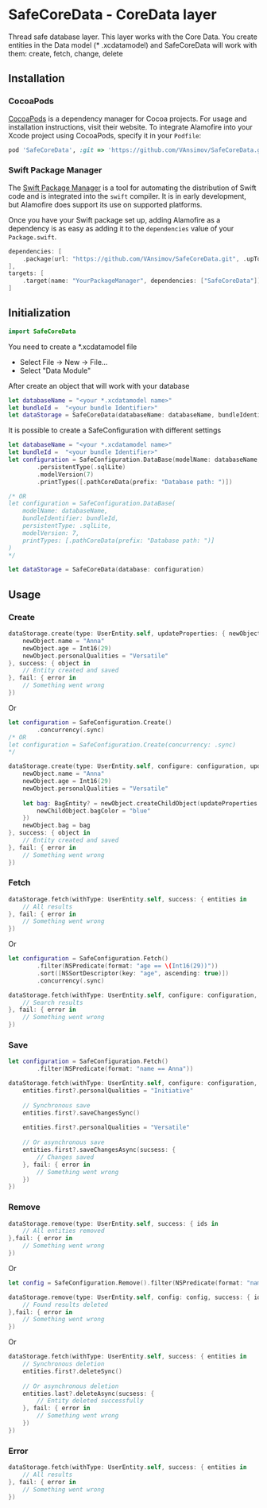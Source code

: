 # SafeCoreData - CoreData layer

Thread safe database layer. This layer works with the Core Data. You create entities in the Data model (* .xcdatamodel) and SafeCoreData will work with them: create, fetch, change, delete

## Installation

### CocoaPods

[CocoaPods](https://cocoapods.org) is a dependency manager for Cocoa projects. For usage and installation instructions, visit their website. To integrate Alamofire into your Xcode project using CocoaPods, specify it in your `Podfile`:

```ruby
pod 'SafeCoreData', :git => 'https://github.com/VAnsimov/SafeCoreData.git', :tag => '1.0.1'
```

### Swift Package Manager

The [Swift Package Manager](https://swift.org/package-manager/) is a tool for automating the distribution of Swift code and is integrated into the `swift` compiler. It is in early development, but Alamofire does support its use on supported platforms.

Once you have your Swift package set up, adding Alamofire as a dependency is as easy as adding it to the `dependencies` value of your `Package.swift`.

```swift
dependencies: [
    .package(url: "https://github.com/VAnsimov/SafeCoreData.git", .upToNextMajor(from: "1.0.1"))
],
targets: [
    .target(name: "YourPackageManager", dependencies: ["SafeCoreData"]),
]
```


## Initialization


```swift
import SafeCoreData
```

You need to create a *.xcdatamodel file
- Select File -> New -> File...
- Select "Data Module"

After сreate an object that will work with your database


```swift
let databaseName = "<your *.xcdatamodel name>"
let bundleId =  "<your bundle Identifier>"
let dataStorage = SafeCoreData(databaseName: databaseName, bundleIdentifier: bundleId)
```

It is possible to create a SafeConfiguration with different settings

```swift
let databaseName = "<your *.xcdatamodel name>"
let bundleId =  "<your bundle Identifier>"
let configuration = SafeConfiguration.DataBase(modelName: databaseName, bundleIdentifier: bundleId)
        .persistentType(.sqlLite)
        .modelVersion(7)
        .printTypes([.pathCoreData(prefix: "Database path: ")])

/* OR
let configuration = SafeConfiguration.DataBase(
    modelName: databaseName,
    bundleIdentifier: bundleId,
    persistentType: .sqlLite,
    modelVersion: 7,
    printTypes: [.pathCoreData(prefix: "Database path: ")]
)
*/

let dataStorage = SafeCoreData(database: configuration)
```

## Usage

### Create

```swift
dataStorage.create(type: UserEntity.self, updateProperties: { newObject in
    newObject.name = "Anna"
    newObject.age = Int16(29)
    newObject.personalQualities = "Versatile"
}, success: { object in
    // Entity created and saved
}, fail: { error in 
    // Something went wrong
})
```

Or

```swift
let configuration = SafeConfiguration.Create()
        .concurrency(.sync)
/* OR
let configuration = SafeConfiguration.Create(concurrency: .sync) 
*/

dataStorage.create(type: UserEntity.self, configure: configuration, updateProperties: { newObject in
    newObject.name = "Anna"
    newObject.age = Int16(29)
    newObject.personalQualities = "Versatile"
    
    let bag: BagEntity? = newObject.createChildObject(updateProperties: { newChildObject in
        newChildObject.bagColor = "blue"
    })
    newObject.bag = bag
}, success: { object in
    // Entity created and saved
}, fail: { error in 
    // Something went wrong
})
```

### Fetch

```swift
dataStorage.fetch(withType: UserEntity.self, success: { entities in
    // All results
}, fail: { error in 
    // Something went wrong
})
```

Or

```swift
let configuration = SafeConfiguration.Fetch()
        .filter(NSPredicate(format: "age == \(Int16(29))"))
        .sort([NSSortDescriptor(key: "age", ascending: true)])
        .concurrency(.sync)

dataStorage.fetch(withType: UserEntity.self, configure: configuration, success: { entities in
    // Search results
}, fail: { error in 
    // Something went wrong
})
```

### Save


```swift
let configuration = SafeConfiguration.Fetch()
        .filter(NSPredicate(format: "name == Anna"))

dataStorage.fetch(withType: UserEntity.self, configure: configuration, success: { entities in
    entities.first?.personalQualities = "Initiative"
    
    // Synchronous save
    entities.first?.saveСhangesSync()
    
    entities.first?.personalQualities = "Versatile"
    
    // Or asynchronous save
    entities.first?.saveСhangesAsync(sucsess: {
        // Changes saved
    }, fail: { error in 
        // Something went wrong
    })
})
```


### Remove

```swift
dataStorage.remove(type: UserEntity.self, success: { ids in
    // All entities removed
},fail: { error in 
    // Something went wrong
})
```

Or

```swift
let config = SafeConfiguration.Remove().filter(NSPredicate(format: "name == Anna"))

dataStorage.remove(type: UserEntity.self, config: config, success: { ids in
    // Found results deleted
},fail: { error in 
    // Something went wrong
})
```

Or

```swift
dataStorage.fetch(withType: UserEntity.self, success: { entities in
    // Synchronous deletion
    entities.first?.deleteSync()
    
    // Or asynchronous deletion
    entities.last?.deleteAsync(sucsess: {
        // Entity deleted successfully
    }, fail: { error in
        // Something went wrong
    })
})
```

### Error

```swift
dataStorage.fetch(withType: UserEntity.self, success: { entities in
    // All results
}, fail: { error in 
    // Something went wrong
})
```
